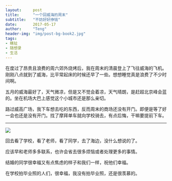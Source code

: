```yaml
---
layout:     post
title:      "一个回威海的周末"
subtitle:   "不妨好好挣钱"
date:       2017-05-17
author:     "Teng"
header-img: "img/post-bg-book2.jpg"
tags:
- 瞎扯
- 随想录
- 生活
---
```


在度过了昂贵且浪费的周六郊外烧烤后，我在周末的清晨登上了飞往威海的飞机。刚刚八点就到了威海，比平常起床的时候还早了一些。想想睡觉真是浪费了不少时间啊。

五月的威海最好了，天气微凉，但是又不觉会着凉，天气晴朗，是赶超北京峰会蓝的。坐在机场大巴上感觉这个小城市还是那么亲切。

路过威高广场，我下车想去吃的东西，反而周末的商场还没有开门。即便是等了好一会也还是没有开门。找了摩拜单车就向学校骑去，有点后悔，干嘛要提前下车。



----

![](http://images.tengblog.cn/17-5-16/52397371-file_1494944228673_67c6.gif)

回去看了学校，看了老师，看了同学，去了海边，没什么想说的了。

应该早和老师多多联系，也许会省去很多烦恼或者处理更多的事情。

结婚的同学很幸福又有点焦虑的样子和我们一样，祝他们幸福。

在学校拍毕业照的人们，很幸福，我没有拍毕业照，还是很羡慕的。



